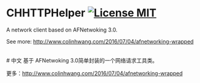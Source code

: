 # CHHTTPHelper [![License MIT](https://img.shields.io/badge/license-MIT-green.svg?style=flat)](https://raw.githubusercontent.com/colinhwang/CHHTTPHelper/master/LICENSE)&nbsp;
A network client based on AFNetwoking 3.0. 

See more: http://www.colinhwang.com/2016/07/04/afnetworking-wrapped

<br />
# 中文
基于 AFNetwoking 3.0简单封装的一个网络请求工具类。

更多：http://www.colinhwang.com/2016/07/04/afnetworking-wrapped
